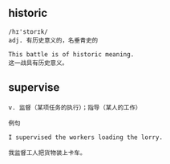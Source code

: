 ## historic
```
/hɪ'stɒrɪk/
adj. 有历史意义的，名垂青史的

This battle is of historic meaning.
这一战具有历史意义。
```
## supervise
```
v. 监督（某项任务的执行）；指导（某人的工作）

例句

I supervised the workers loading the lorry.

我监督工人把货物装上卡车。
```